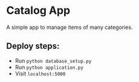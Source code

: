 # Catalog App

A simple app to manage items of many categories.

## Deploy steps:
- Run ```python database_setup.py```
- Run ```python application.py```
- Visit `localhost:5000`

